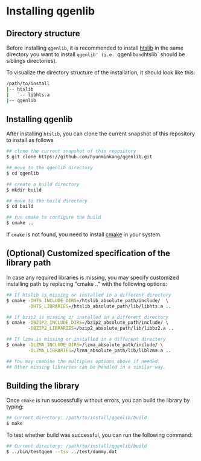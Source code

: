 # Installing qgenlib

## Directory structure

Before installing `qgenlib`, it is recommended to install
[htslib](https://github.com/samtools/htslib) in the same directory you
want to install `qgenlib' (i.e. `qgenlib` and `htslib` should be
siblings directories). 

To visualize the directory structure of the installation, it should look like this: 

```sh
/path/to/install
|-- htslib
|   `-- libhts.a
|-- qgenlib
```

## Installing qgenlib

After installing `htslib`, you can clone the current snapshot of this repository to install as follows

```sh
## clone the current snapshot of this repository
$ git clone https://github.com/hyunminkang/qgenlib.git

## move to the qgenlib directory
$ cd qgenlib

## create a build directory
$ mkdir build

## move to the build directory
$ cd build

## run cmake to configure the build
$ cmake ..
```

If `cmake` is not found, you need to install [cmake](https://cmake.org/) in your system.

## (Optional) Customized specification of the library path

In case any required libraries is missing, you may specify customized installing path by replacing "cmake .." with the following options:


```sh
## If htslib is missing or installed in a different directory
$ cmake -DHTS_INCLUDE_DIRS=/htslib_absolute_path/include/  \
        -DHTS_LIBRARIES=/htslib_absolute_path/lib/libhts.a ..

## If bzip2 is missing or installed in a different directory
$ cmake -DBZIP2_INCLUDE_DIRS=/bzip2_absolute_path/include/ \
        -DBZIP2_LIBRARIES=/bzip2_absolute_path/lib/libbz2.a ..

## If lzma is missing or installed in a different directory
$ cmake -DLZMA_INCLUDE_DIRS=/lzma_absolute_path/include/ \
        -DLZMA_LIBRARIES=/lzma_absolute_path/lib/liblzma.a ..

## You may combine the multiples options above if needed.
## Other missing libraries can be handled in a similar way.
```

## Building the library

Once `cmake` is run successfully without errors, you can build the library by typing:

```sh
## Current directory: /path/to/install/qgenlib/build
$ make
```

To test whether build was successful, you can run the following command:

```sh
## Current directory: /path/to/install/qgenlib/build
$ ../bin/testqgen --tsv ../test/dummy.dat
```